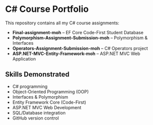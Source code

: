 # C# Course Portfolio

This repository contains all my C# course assignments:

- **Final-assignment-moh** – EF Core Code-First Student Database
- **Polymorphism-Assignment-Submission-moh** – Polymorphism & Interfaces
- **Operators-Assignment-Submission-moh** – C# Operators project
- **ASP.NET-MVC-Entity-Framework-moh** – ASP.NET MVC Web Application

## Skills Demonstrated

- C# programming
- Object-Oriented Programming (OOP)
- Interfaces & Polymorphism
- Entity Framework Core (Code-First)
- ASP.NET MVC Web Development
- SQL/Database integration
- GitHub version control

